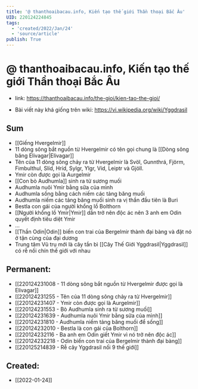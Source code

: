 ```yaml
---
title: '@ thanthoaibacau.info, Kiến tạo thế giới Thần thoại Bắc Âu'
UID: 220124224845
tags:
  - 'created/2022/Jan/24'
  - 'source/article'
publish: True
---
```

# @ thanthoaibacau.info, Kiến tạo thế giới Thần thoại Bắc Âu
- link: https://thanthoaibacau.info/the-gioi/kien-tao-the-gioi/

- Bài viết này khá giống trên wiki: https://vi.wikipedia.org/wiki/Yggdrasil
## Sum
- [[Giếng Hvergelmir]]
- 11 dòng sông bắt nguồn từ Hvergelmir có tên gọi chung là [[Dòng sông băng Elivagar|Elivagar]]
- Tên của 11 dòng sông chảy ra từ Hvergelmir là Svöl, Gunnthrá, Fjörm, Fimbulthul, Slíd, Hríd, Sylgr, Ylgr, Víd, Leiptr và Gjöll.
- Ymir còn được gọi là Aurgelmir
- [[Con bò Audhumla]] sinh ra từ sương muối
- Audhumla nuôi Ymir bằng sữa của mình
- Audhumla sống bằng cách niếm các tảng băng muối
- Audhumla niếm các tảng băng muối sinh ra vị thần đầu tiên là Buri
- Bestla con gái của người khổng lồ Bolthorn
- [[Người khổng lồ Ymir|Ymir]] dần trở nên độc ác nên 3 anh em Odin quyết định tiêu diệt Ymir
- ...
- [[Thần Odin|Odin]] biến con trai của Bergelmir thành đại bàng và đặt nó ở tận cùng của đại dương
- Trung tâm Vũ trụ mới là cây tần bì [[Cây Thế Giới Yggdrasil|Yggdrasil]] có rễ nối chín thế giới với nhau

## Permanent:
- [[220124231008 - 11 dòng sông bắt nguồn từ Hvergelmir được gọi là Elivagar]]
- [[220124231255 - Tên của 11 dòng sông chảy ra từ Hvergelmir]]
- [[220124231407 - Ymir còn được gọi là Aurgelmir]]
- [[220124231553 - Bò Audhumla sinh ra từ sương muối]]
- [[220124231639 - Audhumla nuôi Ymir bằng sữa của mình]]
- [[220124231810 - Audhumla niếm tảng băng muối để sống]]
- [[220124232010 - Bestla là con gái của Bolthorn]]
- [[220124232116 - Ba anh em Odin giết Ymir vì nó trở nên độc ác]]
- [[220124232218 - Odin biến con trai của Bergelmir thành đại bàng]]
- [[220125214839 - Rễ cây Yggdrasil nối 9 thế giới]]

## Created:
- [[2022-01-24]]
